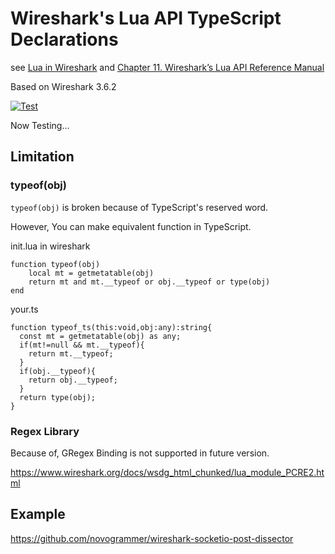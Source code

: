 # Wireshark's Lua API TypeScript Declarations

see [Lua in Wireshark](https://wiki.wireshark.org/Lua/) and [Chapter 11. Wireshark’s Lua API Reference Manual](https://www.wireshark.org/docs/wsdg_html_chunked/wsluarm_modules.html)

Based on Wireshark 3.6.2

[![Test](https://github.com/novogrammer/wireshark-lua-api-declarations/actions/workflows/test.yml/badge.svg)](https://github.com/novogrammer/wireshark-lua-api-declarations/actions/workflows/test.yml)

Now Testing...

## Limitation

### typeof(obj)
`typeof(obj)` is broken because of TypeScript's reserved word.

However, You can make equivalent function in TypeScript.


init.lua in wireshark
```
function typeof(obj)
    local mt = getmetatable(obj)
    return mt and mt.__typeof or obj.__typeof or type(obj)
end
```

your.ts
```
function typeof_ts(this:void,obj:any):string{
  const mt = getmetatable(obj) as any;
  if(mt!=null && mt.__typeof){
    return mt.__typeof;
  }
  if(obj.__typeof){
    return obj.__typeof;
  }
  return type(obj);
}
```

### Regex Library

Because of, GRegex Binding is not supported in future version.

https://www.wireshark.org/docs/wsdg_html_chunked/lua_module_PCRE2.html


## Example
https://github.com/novogrammer/wireshark-socketio-post-dissector
